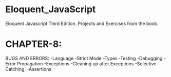 # Eloquent_JavaScript
Eloquent Javascript Third Edition. Projects and Exercises from the book.

# CHAPTER-8:
 BUGS AND ERRORS:
 -Language
 -Strict Mode
 -Types
 -Testing
 -Debugging
 -Error Propagation
 -Exceptions
 -Cleaning up after Exceptions
 -Selective Catching.
 -Assertions